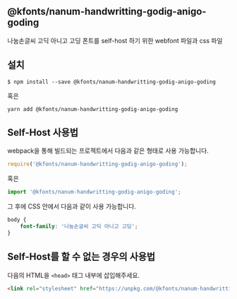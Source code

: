 
@kfonts/nanum-handwritting-godig-anigo-goding
---------------------

나눔손글씨 고딕 아니고 고딩 폰트를 self-host 하기 위한 webfont 파일과 css 파일

설치
----

```
$ npm install --save @kfonts/nanum-handwritting-godig-anigo-goding
```

혹은

```
yarn add @kfonts/nanum-handwritting-godig-anigo-goding
```

Self-Host 사용법
---------------

webpack을 통해 빌드되는 프로젝트에서 다음과 같은 형태로 사용 가능합니다.

```js
require('@kfonts/nanum-handwritting-godig-anigo-goding');
```

혹은

```js
import '@kfonts/nanum-handwritting-godig-anigo-goding';
```

그 후에 CSS 안에서 다음과 같이 사용 가능합니다.

```css
body {
    font-family: '나눔손글씨 고딕 아니고 고딩';
}
```

Self-Host를 할 수 없는 경우의 사용법
--------------------------------

다음의 HTML을 `<head>` 태그 내부에 삽입해주세요.

```html
<link rel="stylesheet" href="https://unpkg.com/@kfonts/nanum-handwritting-godig-anigo-goding/index.css" />
```

